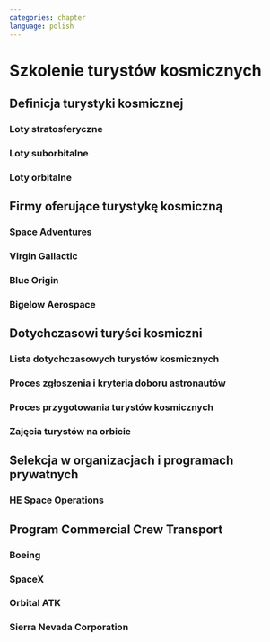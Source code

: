 ```yaml
---
categories: chapter
language: polish
---
```


# Szkolenie turystów kosmicznych

## Definicja turystyki kosmicznej

### Loty stratosferyczne

### Loty suborbitalne

### Loty orbitalne

## Firmy oferujące turystykę kosmiczną

### Space Adventures

### Virgin Gallactic

### Blue Origin

### Bigelow Aerospace

## Dotychczasowi turyści kosmiczni

### Lista dotychczasowych turystów kosmicznych

### Proces zgłoszenia i kryteria doboru astronautów

### Proces przygotowania turystów kosmicznych

### Zajęcia turystów na orbicie

## Selekcja w organizacjach i programach prywatnych

### HE Space Operations
<!-- TODO:
Frima HE Space na początku roku 2016 rozpoczęła proces poszukiwania kandydatki na astronautę.
-->

## Program Commercial Crew Transport

### Boeing

### SpaceX

### Orbital ATK

### Sierra Nevada Corporation
